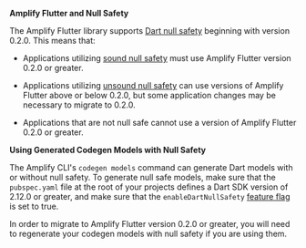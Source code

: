 **Amplify Flutter and Null Safety**


The Amplify Flutter library supports [Dart null safety](https://dart.dev/null-safety) beginning with version 0.2.0.  This means that:

* Applications utilizing [sound null safety](https://dart.dev/null-safety) must use Amplify Flutter version 0.2.0 or greater.

* Applications utilizing [unsound null safety](https://dart.dev/null-safety/unsound-null-safety) can use versions of Amplify Flutter above or below 0.2.0, but some application changes may be necessary to migrate to 0.2.0.

* Applications that are not null safe cannot use a version of Amplify Flutter 0.2.0 or greater.


**Using Generated Codegen Models with Null Safety**


The Amplify CLI's `codegen models` command can generate Dart models with or without null safety. To generate null safe models, make sure that the `pubspec.yaml` file at the root of your projects defines a Dart SDK version of 2.12.0 or greater, and make sure that the `enableDartNullSafety` [feature flag](https://docs.amplify.aws/cli/reference/feature-flags) is set to true.

In order to migrate to Amplify Flutter version 0.2.0 or greater, you will need to regenerate your codegen models with null safety if you are using them.